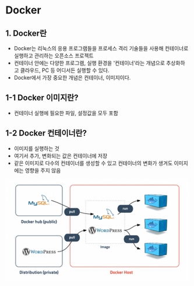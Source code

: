 # Docker


## 1. Docker란
- Docker는 리눅스의 응용 프로그램들을 프로세스 격리 기술들을 사용해 컨테이너로 실행하고 관리하는 오픈소스 프로젝트   
- 컨테이너 안에는 다양한 프로그램, 실행 환경을 '컨테이너'라는 개념으로 추상화하고 클라우드, PC 등 어디서든 실행할 수 있다.   
- Docker에서 가장 중요한 개념은 컨테이너, 이미지이다.

## 1-1 Docker 이미지란?
- 컨테이너 실행에 필요한 파일, 설정값을 모두 포함

## 1-2 Docker 컨테이너란?
- 이미지를 실행하는 것
- 여기서 추가, 변화되는 값은 컨테이너에 저장
- 같은 이미지로 다수의 컨테이너를 생성할 수 있고 컨테이너의 변화가 생겨도 이미지에는 영향을 주지 않음
     
 ![Docker](/Docker/img/Docker.png)

